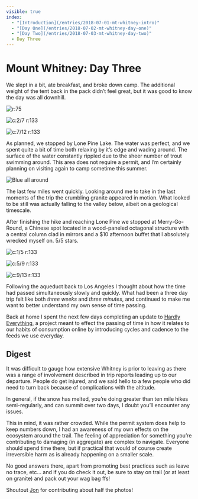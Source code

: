```yaml
---
visible: true
index: 
  - "[Introduction](/entries/2018-07-01-mt-whitney-intro)"
  - "[Day One](/entries/2018-07-02-mt-whitney-day-one)"
  - "[Day Two](/entries/2018-07-03-mt-whitney-day-two)"
  - Day Three
---
```


# Mount Whitney: Day Three

We slept in a bit, ate breakfast, and broke down camp. The additional weight of the tent back in the pack didn’t feel great, but it was good to know the day was all downhill.

![r:75](70-jg_75.jpg)

<!-- more -->

![c:2/7 r:133](71-jk_133.jpg)

![c:7/12 r:133](72-jg_133.jpg)

As planned, we stopped by Lone Pine Lake. The water was perfect, and we spent quite a bit of time both relaxing by it’s edge and wading around. The surface of the water constantly rippled due to the sheer number of trout swimming around. This area does not require a permit, and I’m certainly planning on visiting again to camp sometime this summer.

![Blue all around](73-jg_75.jpg)

The last few miles went quickly. Looking around me to take in the last moments of the trip the crumbling granite appeared in motion. What looked to be still was actually falling to the valley below, albeit on a geological timescale. 

After finishing the hike and reaching Lone Pine we stopped at Merry-Go-Round, a Chinese spot located in a wood-paneled octagonal structure with a central column clad in mirrors and a $10 afternoon buffet that I absolutely wrecked myself on. 5/5 stars.

![c:1/5 r:133](75-jk_133.jpg)

![c:5/9 r:133](76-jg_133.jpg)

![c:9/13 r:133](77-jg_133.jpg)

Following the aqueduct back to Los Angeles I thought about how the time had passed simultaneously slowly and quickly. What had been a three day trip felt like both *three weeks* and *three minutes*, and continued to make me want to better understand my own sense of time passing.

Back at home I spent the next few days completing an update to [Hardly Everything](https://hardlyeverything), a project meant to effect the passing of time in how it relates to our habits of consumption online by introducing cycles and cadence to the feeds we use everyday.

## Digest

It was difficult to gauge how extensive Whitney is prior to leaving as there was a range of involvement described in trip reports leading up to our departure. People do get injured, and we said hello to a few people who did need to turn back because of complications with the altitude.

In general, if the snow has melted, you’re doing greater than ten mile hikes semi-regularly, and can summit over two days, I doubt you’ll encounter any issues.

This in mind, it was rather crowded. While the permit system does help to keep numbers down, I had an awareness of my own effects on the ecosystem around the trail. The feeling of appreciation for something you’re contributing to damaging (in aggregate) are complex to navigate. Everyone should spend time there, but if practical that would of course create irreversible harm as is already happening on a smaller scale. 

No good answers there, apart from promoting best practices such as leave no trace, etc… and if you do check it out, be sure to stay on trail (or at least on granite) and pack out your wag bag ffs!

Shoutout [Jon](https://jongacnik.com/) for contributing about half the photos!